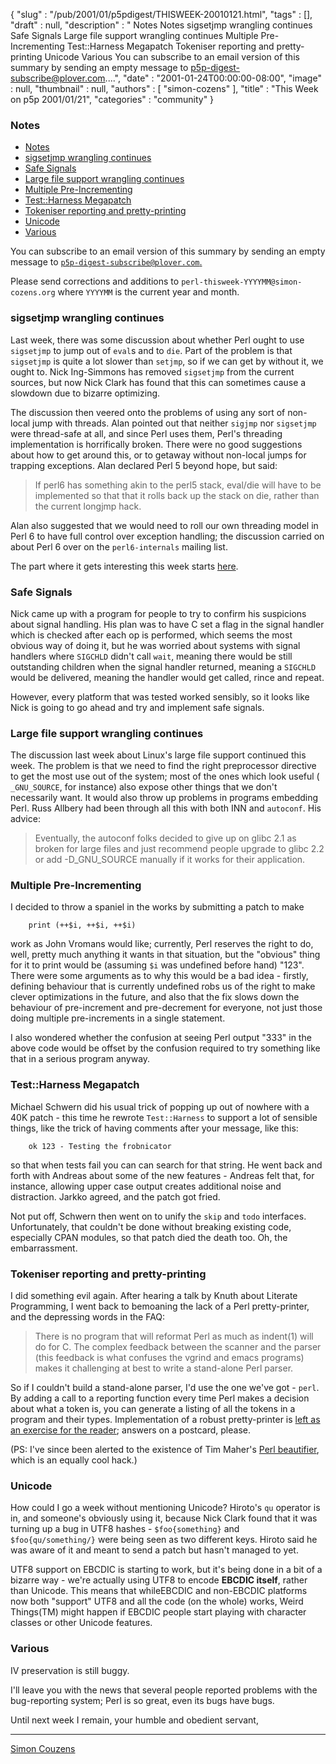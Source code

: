 {
   "slug" : "/pub/2001/01/p5pdigest/THISWEEK-20010121.html",
   "tags" : [],
   "draft" : null,
   "description" : " Notes Notes sigsetjmp wrangling continues Safe Signals Large file support wrangling continues Multiple Pre-Incrementing Test::Harness Megapatch Tokeniser reporting and pretty-printing Unicode Various You can subscribe to an email version of this summary by sending an empty message to p5p-digest-subscribe@plover.com....",
   "date" : "2001-01-24T00:00:00-08:00",
   "image" : null,
   "thumbnail" : null,
   "authors" : [
      "simon-cozens"
   ],
   "title" : "This Week on p5p 2001/01/21",
   "categories" : "community"
}



### <span id="Notes">Notes</span>

-   [Notes](#Notes)
-   [sigsetjmp wrangling continues](#sigsetjmp_wrangling_continues)
-   [Safe Signals](#Safe_Signals)
-   [Large file support wrangling continues](#Large_file_support_wrangling_continues)
-   [Multiple Pre-Incrementing](#Multiple_Pre_Incrementing)
-   [Test::Harness Megapatch](#TestHarness_Megapatch)
-   [Tokeniser reporting and pretty-printing](#Tokeniser_reporting_and_pretty_printing)
-   [Unicode](#Unicode)
-   [Various](#Various)

You can subscribe to an email version of this summary by sending an empty message to [`p5p-digest-subscribe@plover.com`.](mailto:p5p-digest-subscribe@plover.com)

Please send corrections and additions to `perl-thisweek-YYYYMM@simon-cozens.org` where `YYYYMM` is the current year and month.

### <span id="sigsetjmp_wrangling_continues">sigsetjmp wrangling continues</span>

Last week, there was some discussion about whether Perl ought to use `sigsetjmp` to jump out of `eval`s and to `die`. Part of the problem is that `sigsetjmp` is quite a lot slower than `setjmp`, so if we can get by without it, we ought to. Nick Ing-Simmons has removed `sigsetjmp` from the current sources, but now Nick Clark has found that this can sometimes cause a slowdown due to bizarre optimizing.

The discussion then veered onto the problems of using any sort of non-local jump with threads. Alan pointed out that neither `sigjmp` nor `sigsetjmp` were thread-safe at all, and since Perl uses them, Perl's threading implementation is horrifically broken. There were no good suggestions about how to get around this, or to getaway without non-local jumps for trapping exceptions. Alan declared Perl 5 beyond hope, but said:

> If perl6 has something akin to the perl5 stack, eval/die will have to be implemented so that that it rolls back up the stack on die, rather than the current longjmp hack.

Alan also suggested that we would need to roll our own threading model in Perl 6 to have full control over exception handling; the discussion carried on about Perl 6 over on the `perl6-internals` mailing list.

The part where it gets interesting this week starts [here](http://www.xray.mpe.mpg.de/mailing-lists/perl5-porters/2001-01/msg01023.html).

### <span id="Safe_Signals">Safe Signals</span>

Nick came up with a program for people to try to confirm his suspicions about signal handling. His plan was to have C set a flag in the signal handler which is checked after each op is performed, which seems the most obvious way of doing it, but he was worried about systems with signal handlers where `SIGCHLD` didn't call `wait`, meaning there would be still outstanding children when the signal handler returned, meaning a `SIGCHLD` would be delivered, meaning the handler would get called, rince and repeat.

However, every platform that was tested worked sensibly, so it looks like Nick is going to go ahead and try and implement safe signals.

### <span id="Large_file_support_wrangling_continues">Large file support wrangling continues</span>

The discussion last week about Linux's large file support continued this week. The problem is that we need to find the right preprocessor directive to get the most use out of the system; most of the ones which look useful ( `_GNU_SOURCE`, for instance) also expose other things that we don't necessarily want. It would also throw up problems in programs embedding Perl. Russ Allbery had been through all this with both INN and `autoconf`. His advice:

> Eventually, the autoconf folks decided to give up on glibc 2.1 as broken for large files and just recommend people upgrade to glibc 2.2 or add -D\_GNU\_SOURCE manually if it works for their application.

### <span id="Multiple_Pre_Incrementing">Multiple Pre-Incrementing</span>

I decided to throw a spaniel in the works by submitting a patch to make

        print (++$i, ++$i, ++$i)

work as John Vromans would like; currently, Perl reserves the right to do, well, pretty much anything it wants in that situation, but the "obvious" thing for it to print would be (assuming `$i` was undefined before hand) "123". There were some arguments as to why this would be a bad idea - firstly, defining behaviour that is currently undefined robs us of the right to make clever optimizations in the future, and also that the fix slows down the behaviour of pre-increment and pre-decrement for everyone, not just those doing multiple pre-increments in a single statement.

I also wondered whether the confusion at seeing Perl output "333" in the above code would be offset by the confusion required to try something like that in a serious program anyway.

### <span id="TestHarness_Megapatch">Test::Harness Megapatch</span>

Michael Schwern did his usual trick of popping up out of nowhere with a 40K patch - this time he rewrote `Test::Harness` to support a lot of sensible things, like the trick of having comments after your message, like this:

        ok 123 - Testing the frobnicator

so that when tests fail you can can search for that string. He went back and forth with Andreas about some of the new features - Andreas felt that, for instance, allowing upper case output creates additional noise and distraction. Jarkko agreed, and the patch got fried.

Not put off, Schwern then went on to unify the `skip` and `todo` interfaces. Unfortunately, that couldn't be done without breaking existing code, especially CPAN modules, so that patch died the death too. Oh, the embarrassment.

### <span id="Tokeniser_reporting_and_pretty_printing">Tokeniser reporting and pretty-printing</span>

I did something evil again. After hearing a talk by Knuth about Literate Programming, I went back to bemoaning the lack of a Perl pretty-printer, and the depressing words in the FAQ:

> There is no program that will reformat Perl as much as indent(1) will do for C. The complex feedback between the scanner and the parser (this feedback is what confuses the vgrind and emacs programs) makes it challenging at best to write a stand-alone Perl parser.

So if I couldn't build a stand-alone parser, I'd use the one we've got - `perl`. By adding a call to a reporting function every time Perl makes a decision about what a token is, you can generate a listing of all the tokens in a program and their types. Implementation of a robust pretty-printer is [left as an exercise for the reader](http://www.xray.mpe.mpg.de/mailing-lists/perl5-porters/2001-01/msg00833.html); answers on a postcard, please.

(PS: I've since been alerted to the existence of Tim Maher's [Perl beautifier](http://www.consultix-inc.com/perl_beautifier.html), which is an equally cool hack.)

### <span id="Unicode">Unicode</span>

How could I go a week without mentioning Unicode? Hiroto's `qu` operator is in, and someone's obviously using it, because Nick Clark found that it was turning up a bug in UTF8 hashes - `$foo{something}` and `$foo{qu/something/}` were being seen as two different keys. Hiroto said he was aware of it and meant to send a patch but hasn't managed to yet.

UTF8 support on EBCDIC is starting to work, but it's being done in a bit of a bizarre way - we're actually using UTF8 to encode **EBCDIC itself**, rather than Unicode. This means that whileEBCDIC and non-EBCDIC platforms now both "support" UTF8 and all the code (on the whole) works, Weird Things(TM) might happen if EBCDIC people start playing with character classes or other Unicode features.

### <span id="Various">Various</span>

IV preservation is still buggy.

I'll leave you with the news that several people reported problems with the bug-reporting system; Perl is so great, even its bugs have bugs.

Until next week I remain, your humble and obedient servant,

------------------------------------------------------------------------

[Simon Couzens](mailto:simon@brecon.co.uk)
